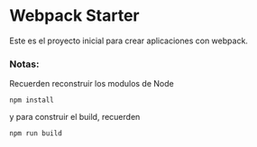 
# Webpack Starter

Este es el proyecto inicial para crear aplicaciones con webpack.

### Notas:
Recuerden reconstruir los modulos de Node
```
npm install
```
y para construir el build, recuerden
```
npm run build
```

